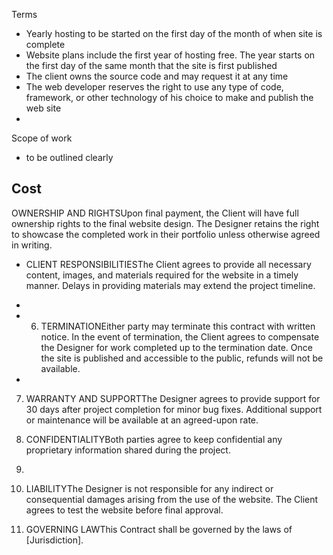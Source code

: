 Terms
- Yearly hosting to be started on the first day of the month of when site is complete
- Website plans include the first year of hosting free. The year starts on the first day of the same month that the site is first published
- The client owns the source code and may request it at any time
- The web developer reserves the right to use any type of code, framework, or other technology of his choice to make and publish the web site
- 


Scope of work
- to be outlined clearly

Cost
- 

OWNERSHIP AND RIGHTSUpon final payment, the Client will have full ownership rights to the final website design. The Designer retains the right to showcase the completed work in their portfolio unless otherwise agreed in writing.

- CLIENT RESPONSIBILITIESThe Client agrees to provide all necessary content, images, and materials required for the website in a timely manner. Delays in providing materials may extend the project timeline.
- 

- 6. TERMINATIONEither party may terminate this contract with written notice. In the event of termination, the Client agrees to compensate the Designer for work completed up to the termination date. Once the site is published and accessible to the public, refunds will not be available.
- 
7. WARRANTY AND SUPPORTThe Designer agrees to provide support for 30 days after project completion for minor bug fixes. Additional support or maintenance will be available at an agreed-upon rate.

8. CONFIDENTIALITYBoth parties agree to keep confidential any proprietary information shared during the project.
1. 

9. LIABILITYThe Designer is not responsible for any indirect or consequential damages arising from the use of the website. The Client agrees to test the website before final approval.

10. GOVERNING LAWThis Contract shall be governed by the laws of [Jurisdiction].